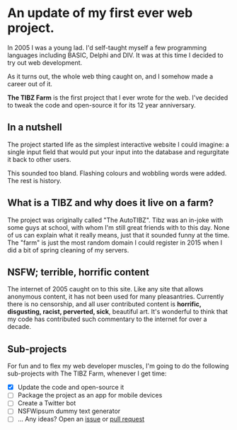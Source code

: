 An update of my first ever web project.
=======================================

In 2005 I was a young lad. I'd self-taught myself a few programming languages including BASIC, Delphi and DIV. It was at this time I decided to try out web development.

As it turns out, the whole web thing caught on, and I somehow made a career out of it.

**The TIBZ Farm** is the first project that I ever wrote for the web. I've  decided to tweak the code and open-source it for its 12 year anniversary.

In a nutshell
-------------

The project started life as the simplest interactive website I could imagine: a single input field that would put your input into the database and regurgitate it back to other users.

This sounded too bland. Flashing colours and wobbling words were added. The rest is history.

What is a TIBZ and why does it live on a farm?
----------------------------------------------

The project was originally called "The AutoTIBZ". Tibz was an in-joke with some guys at school, with whom I'm still great friends with to this day. None of us can explain what it really means, just that it sounded funny at the time. The "farm" is just the most random domain I could register in 2015 when I did a bit of spring cleaning of my servers.

NSFW; terrible, horrific content
--------------------------------

The internet of 2005 caught on to this site. Like any site that allows anonymous content, it has not been used for many pleasantries. Currently there is no censorship, and all user contributed content is **horrific, disgusting, racist, perverted, sick**, beautiful art. It's wonderful to think that my code has contributed such commentary to the internet for over a decade.

Sub-projects
------------

For fun and to flex my web developer muscles, I'm going to do the following sub-projects with The TIBZ Farm, whenever I get time:

+ [x] Update the code and open-source it
+ [ ] Package the project as an app for mobile devices
+ [ ] Create a Twitter bot
+ [ ] NSFWipsum dummy text generator
+ [ ] ... Any ideas? Open an [issue](https://github.com/g105b/tibz.farm/issues) or [pull request](https://github.com/g105b/tibz.farm/pulls)
